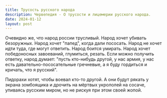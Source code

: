 ```yaml
---
title: Трусость русского народа
description: Червепедия - О трусости и лицемерии русского народа.
date: 2024-01-12
layout: post
---
```


<p>Очевидно же, что народ россии трусливый. Народ хочет убивать безоружных. Народ хочет "папед", когда дали пососать. Народ не хочет идти туда, где могут ответить. Народ боится умирать. Народ хочет победоносных завоеваний, глумиться, резать. Если можно получить ответку, народ думает: "пусть кто-нибудь другой, у нас армия, у нас есть давательно-пососательные гречневые, а я буду гордиться и кричать, что я русский".</p>

<p>Пидорахи хотят, чтобы воевал кто-то другой. А они будут рякать у экрана зомбоящика и дрочить на мёртвых укрололей на сосаче, упиваясь русским миром, но не рискуя при этом своей жопой.</p>